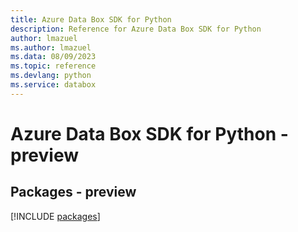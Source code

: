 ```yaml
---
title: Azure Data Box SDK for Python
description: Reference for Azure Data Box SDK for Python
author: lmazuel
ms.author: lmazuel
ms.data: 08/09/2023
ms.topic: reference
ms.devlang: python
ms.service: databox
---
```

# Azure Data Box SDK for Python - preview
## Packages - preview
[!INCLUDE [packages](data-box-index.md)]